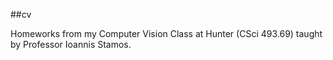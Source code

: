 ##cv

Homeworks from my Computer Vision Class at Hunter (CSci 493.69) taught by Professor Ioannis Stamos.